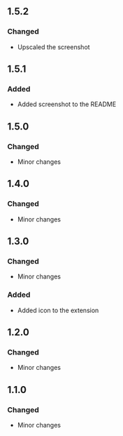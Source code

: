 ## 1.5.2

### Changed
- Upscaled the screenshot

## 1.5.1

### Added
- Added screenshot to the README

## 1.5.0 

### Changed
- Minor changes

## 1.4.0 

### Changed
- Minor changes

## 1.3.0 

### Changed
- Minor changes

### Added
- Added icon to the extension

## 1.2.0 

### Changed
- Minor changes

## 1.1.0

### Changed
- Minor changes
